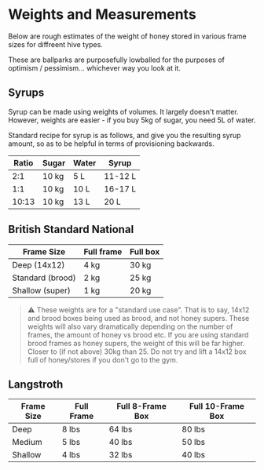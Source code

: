 # Weights and Measurements

Below are rough estimates of the weight of honey stored in various frame sizes for diffreent hive types. 

These are ballparks are purposefully lowballed for the purposes of optimism / pessimism... whichever way you look at it.

## Syrups

Syrup can be made using weights of volumes. It largely doesn't matter. However, weights are easier - if you buy 5kg of sugar, you need 5L of water.

Standard recipe for syrup is as follows, and give you the resulting syrup amount, so as to be helpful in terms of provisioning backwards.

| Ratio | Sugar | Water | Syrup   |
| ----- | ----- | ----- | ------- |
| 2:1   | 10 kg | 5 L   | 11-12 L |
| 1:1   | 10 kg | 10 L  | 16-17 L |
| 10:13 | 10 kg | 13 L  | 20 L    |

## British Standard National

| Frame Size       | Full frame  | Full box  |
| ---------------- | ----------- | --------- |
| Deep (14x12)     | 4 kg        | 30 kg     |
| Standard (brood) | 2 kg        | 25 kg     |
| Shallow (super)  | 1 kg        | 20 kg     |

> ⚠️ These weights are for a "standard use case". That is to say, 14x12 and brood boxes being used as brood, and not honey supers. These weights will also vary dramatically depending on the number of frames, the amount of honey vs brood etc. If you are using standard brood frames as honey supers, the weight of this will be far higher. Closer to (if not above) 30kg than 25. Do not try and lift a 14x12 box full of honey/stores if you don't go to the gym.

## Langstroth

| Frame Size       | Full Frame   | Full 8-Frame Box | Full 10-Frame Box |
|----------------- | ------------ | ---------------- | ---------------   |
| Deep	           | 8 lbs        | 64 lbs           | 80 lbs            |
| Medium	       | 5 lbs        | 40 lbs           | 50 lbs            |
| Shallow          | 4 lbs        |	32 lbs           | 40 lbs            |
